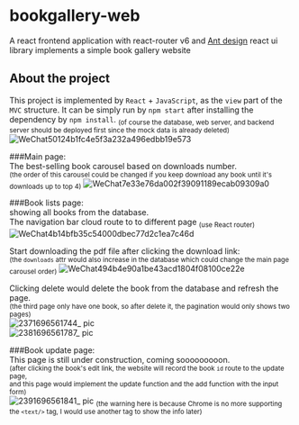 # bookgallery-web   
A react frontend application with react-router v6 and [Ant design](https://ant.design/) react ui library implements a simple book gallery website  



## About the project  
This project is implemented by `React` + `JavaScript`, as the `view` part of the `MVC` structure. It can be simply run by `npm start` after installing the
dependency by `npm install`. <sub>(of course the database, web server, and backend server should be deployed first since the mock data is already deleted)</sub>  
![WeChat50124b1fc4e5f3a232a496edbb19e573](https://github.com/LukeYu-RX78/bookgallery-web/assets/116868785/9e471f46-00c6-42e9-ba24-f03062c08f5e)

###Main page:  
The best-selling book carousel based on downloads number.  
<sub>(the order of this carousel could be changed if you keep download any book until it's downloads up to top 4)</sub>
![WeChat7e33e76da002f39091189ecab09309a0](https://github.com/LukeYu-RX78/bookgallery-web/assets/116868785/972a59af-cea6-43ac-a173-1870514ddf9a)

###Book lists page:  
showing all books from the database.  
The navigation bar cloud route to to different page <sub>(use React router)</sub>
![WeChat4b14bfb35c54000dbec77d2c1ea7c46d](https://github.com/LukeYu-RX78/bookgallery-web/assets/116868785/c793e32c-ac8d-4742-8b71-cd6bc0cfcb42)

Start downloading the pdf file after clicking the download link:  
<sub>(the `downloads` attr would also increase in the database which could change the main page carousel order)</sub>
![WeChat494b4e90a1be43acd1804f08100ce22e](https://github.com/LukeYu-RX78/bookgallery-web/assets/116868785/af54bfa8-892a-449f-9d12-630e54065cfb)

Clicking delete would delete the book from the database and refresh the page.  
<sub>(the third page only have one book, so after delete it, the pagination would only shows two pages)</sub>  
![2371696561744_ pic](https://github.com/LukeYu-RX78/bookgallery-web/assets/116868785/f7cd9248-5dfd-4496-b00d-f664ed784d29)  
![2381696561787_ pic](https://github.com/LukeYu-RX78/bookgallery-web/assets/116868785/052ecfd0-3cda-4dfa-a596-400bc9ae2512)  

###Book update page:  
This page is still under construction, coming sooooooooon.  
<sub>(after clicking the book's edit link, the website will record the book `id` route to the update page,  
and this page would implement the update function and the add function with the input form)</sub>  
![2391696561841_ pic](https://github.com/LukeYu-RX78/bookgallery-web/assets/116868785/a0615fb8-85bf-4d11-96f9-f74ac0d59b56)
<sub>(the warning here is because Chrome is no more supporting the `<text/>` tag, I would use another tag to show the info later)</sub>

